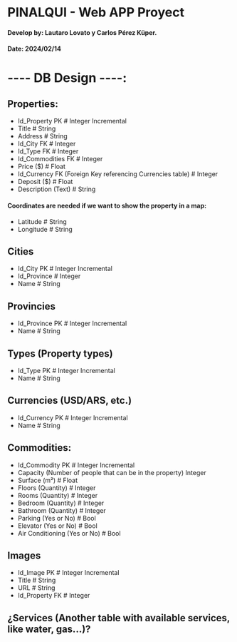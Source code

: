 # PINALQUI - Web APP Proyect
#### Develop by: Lautaro Lovato y Carlos Pérez Küper.
#### Date: 2024/02/14

# ---- DB Design ----:

## Properties:
- Id_Property PK # Integer Incremental
- Title # String
- Address # String
- Id_City FK # Integer
- Id_Type FK # Integer
- Id_Commodities FK # Integer
- Price ($) # Float
- Id_Currency FK  (Foreign Key referencing Currencies table) # Integer
- Deposit ($) # Float
- Description (Text) # String

#### Coordinates are needed if we want to show the property in a map:
- Latitude # String
- Longitude # String

## Cities
- Id_City PK # Integer Incremental
- Id_Province # Integer
- Name # String

## Provincies
- Id_Province PK # Integer Incremental
- Name # String

## Types (Property types)
- Id_Type PK # Integer Incremental
- Name # String

## Currencies (USD/ARS, etc.)
- Id_Currency PK # Integer Incremental
- Name # String

## Commodities:
- Id_Commodity PK # Integer Incremental
- Capacity (Number of people that can be in the property) Integer
- Surface (m²) # Float
- Floors (Quantity) # Integer
- Rooms (Quantity) # Integer
- Bedroom (Quantity) # Integer
- Bathroom (Quantity) # Integer
- Parking (Yes or No) # Bool
- Elevator (Yes or No) # Bool
- Air Conditioning (Yes or No) # Bool

## Images
- Id_Image PK # Integer Incremental
- Title # String
- URL # String
- Id_Property FK # Integer

## ¿Services  (Another table with available services, like water, gas...)?
